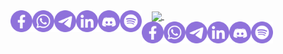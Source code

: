 <div style="text-align:center">
  <a href="https://facebook.com/uirian" target="_blank">
    <img align="left" alt="Swillzy's Facebook" width="35px" src="https://raw.githubusercontent.com/swillzy/swillzy/main/facebook.svg?" />
  </a>
  <a href="https://wa.me/5549999184109?text=Hey%2C%20Willian%21" target="_blank">
    <img align="left" alt="Swillzy's Whatsapp" width="35px" src="https://raw.githubusercontent.com/swillzy/swillzy/main/whatsapp.svg?" />
  </a>
  <a href="https://t.me/uiriansan" target="_blank">
    <img align="left" alt="Swillzy's Telegram" width="35px" src="https://raw.githubusercontent.com/swillzy/swillzy/main/telegram.svg?" />
  </a>
  <a href="https://www.linkedin.com/in/santoswillc/" target="_blank">
    <img align="left" alt="Swillzy's Linkedin" width="35px" src="https://raw.githubusercontent.com/swillzy/swillzy/main/linkedin.svg?" />
  </a>
  <a href="https://discordapp.com/users/320346503568949248" target="_blank">
    <img align="left" alt="Swillzy's Discord" width="35px" src="https://raw.githubusercontent.com/swillzy/swillzy/main/discord.svg?" />
  </a>
  <a href="https://open.spotify.com/user/williansantosnt?si=vO7adXVwQ6ig9mazSF_JKg" target="_blank">
    <img align="left" alt="Swillzy's Spotify" width="35px" src="https://raw.githubusercontent.com/swillzy/swillzy/main/spotify.svg?" />
  </a>
</div>
&nbsp;&nbsp;&nbsp;
<a href="https://github.com/swillzy?tab=repositories">
  <img align="center" src="https://github-readme-stats.vercel.app/api/top-langs/?username=swillzy&layout=compact&card_width=1000&theme=buerfy&title_color=8f72db"/>
</a>
&nbsp;&nbsp;&nbsp;
<div style="text-align:center">
  <a href="https://facebook.com/uirian" target="_blank">
    <img align="left" alt="Swillzy's Facebook" width="35px" src="https://raw.githubusercontent.com/swillzy/swillzy/main/facebook.svg?" />
  </a>
  <a href="https://wa.me/5549999184109?text=Hey%2C%20Willian%21" target="_blank">
    <img align="left" alt="Swillzy's Whatsapp" width="35px" src="https://raw.githubusercontent.com/swillzy/swillzy/main/whatsapp.svg?" />
  </a>
  <a href="https://t.me/uiriansan" target="_blank">
    <img align="left" alt="Swillzy's Telegram" width="35px" src="https://raw.githubusercontent.com/swillzy/swillzy/main/telegram.svg?" />
  </a>
  <a href="https://www.linkedin.com/in/santoswillc/" target="_blank">
    <img align="left" alt="Swillzy's Linkedin" width="35px" src="https://raw.githubusercontent.com/swillzy/swillzy/main/linkedin.svg?" />
  </a>
  <a href="https://discordapp.com/users/320346503568949248" target="_blank">
    <img align="left" alt="Swillzy's Discord" width="35px" src="https://raw.githubusercontent.com/swillzy/swillzy/main/discord.svg?" />
  </a>
  <a href="https://open.spotify.com/user/williansantosnt?si=vO7adXVwQ6ig9mazSF_JKg" target="_blank">
    <img align="left" alt="Swillzy's Spotify" width="35px" src="https://raw.githubusercontent.com/swillzy/swillzy/main/spotify.svg?" />
  </a>
</div>
